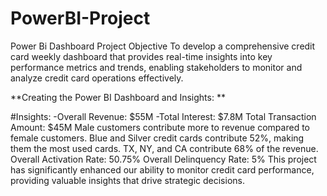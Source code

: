 # PowerBI-Project
Power Bi Dashboard Project Objective To develop a comprehensive credit card weekly dashboard that provides real-time insights into key performance metrics and trends, enabling stakeholders to monitor and analyze credit card operations effectively.

**Creating the Power BI Dashboard and Insights: **

#Insights:
-Overall Revenue: $55M
-Total Interest: $7.8M
Total Transaction Amount: $45M
Male customers contribute more to revenue compared to female customers.
Blue and Silver credit cards contribute 52%, making them the most used cards.
TX, NY, and CA contribute 68% of the revenue.
Overall Activation Rate: 50.75%
Overall Delinquency Rate: 5%
This project has significantly enhanced our ability to monitor credit card performance, providing valuable insights that drive strategic decisions.
